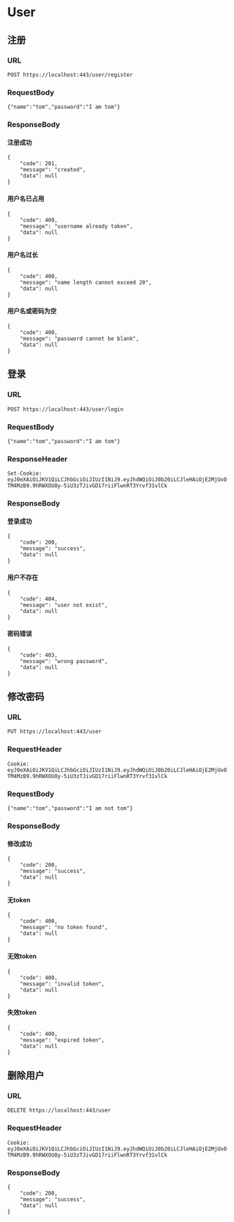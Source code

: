 # User

## 注册

### URL

`POST https://localhost:443/user/register`

### RequestBody

`{"name":"tom","password":"I am tom"}`

### ResponseBody

#### 注册成功

```
{
    "code": 201,
    "message": "created",
    "data": null
}
```

#### 用户名已占用

```
{
    "code": 409,
    "message": "username already taken",
    "data": null
}
```

#### 用户名过长

```
{
    "code": 400,
    "message": "name length cannot exceed 20",
    "data": null
}
```

#### 用户名或密码为空

```
{
    "code": 400,
    "message": "password cannot be blank",
    "data": null
}
```

## 登录

### URL

`POST https://localhost:443/user/login`

### RequestBody

`{"name":"tom","password":"I am tom"}`

### ResponseHeader

`Set-Cookie: eyJ0eXAiOiJKV1QiLCJhbGciOiJIUzI1NiJ9.eyJhdWQiOiJ0b20iLCJleHAiOjE2MjUxOTM4MzB9.9hRWXOU8y-5iU3zTJivGD17riiFlwnRT3Yrvf31vlCk`

### ResponseBody

#### 登录成功

```
{
    "code": 200,
    "message": "success",
    "data": null
}
```

#### 用户不存在

```
{
    "code": 404,
    "message": "user not exist",
    "data": null
}
```

#### 密码错误

```
{
    "code": 403,
    "message": "wrong password",
    "data": null
}
```

## 修改密码

### URL

`PUT https://localhost:443/user`

### RequestHeader

`Cookie: eyJ0eXAiOiJKV1QiLCJhbGciOiJIUzI1NiJ9.eyJhdWQiOiJ0b20iLCJleHAiOjE2MjUxOTM4MzB9.9hRWXOU8y-5iU3zTJivGD17riiFlwnRT3Yrvf31vlCk`

### RequestBody

`{"name":"tom","password":"I am not tom"}`

### ResponseBody

#### 修改成功

```
{
    "code": 200,
    "message": "success",
    "data": null
}
```

#### 无token

```
{
    "code": 400,
    "message": "no token found",
    "data": null
}
```

#### 无效token

```
{
    "code": 400,
    "message": "invalid token",
    "data": null
}
```

#### 失效token

```
{
    "code": 400,
    "message": "expired token",
    "data": null
}
```

## 删除用户

### URL

`DELETE https://localhost:443/user`

### RequestHeader

`Cookie: eyJ0eXAiOiJKV1QiLCJhbGciOiJIUzI1NiJ9.eyJhdWQiOiJ0b20iLCJleHAiOjE2MjUxOTM4MzB9.9hRWXOU8y-5iU3zTJivGD17riiFlwnRT3Yrvf31vlCk`

### ResponseBody

```
{
    "code": 200,
    "message": "success",
    "data": null
}
```